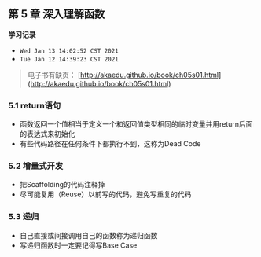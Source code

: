 ## 第 5 章 深入理解函数

**学习记录**

* `Wed Jan 13 14:02:52 CST 2021`
* `Tue Jan 12 14:39:23 CST 2021`

> 电子书有缺页： [http://akaedu.github.io/book/ch05s01.html](http://akaedu.github.io/book/ch05s01.html)


### 5.1 return语句

* 函数返回一个值相当于定义一个和返回值类型相同的临时变量并用return后面的表达式来初始化
* 有些代码路径在任何条件下都执行不到，这称为Dead Code

### 5.2 增量式开发

* 把Scaffolding的代码注释掉
* 尽可能复用（Reuse）以前写的代码，避免写重复的代码

### 5.3 递归

* 自己直接或间接调用自己的函数称为递归函数
* 写递归函数时一定要记得写Base Case